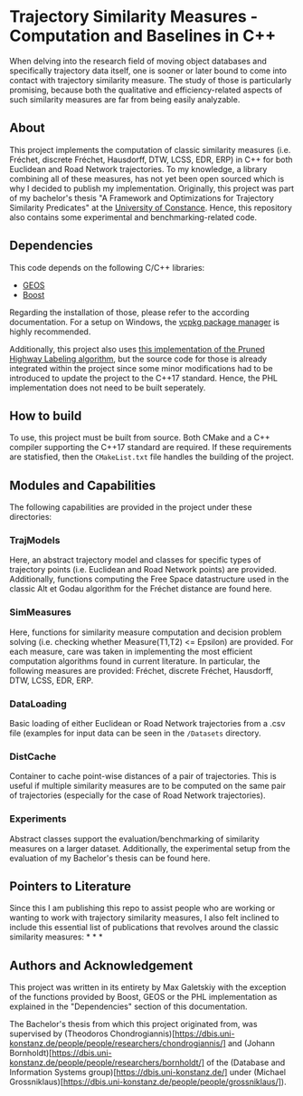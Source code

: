 ﻿# Trajectory Similarity Measures - Computation and Baselines in C++
When delving into the research field of moving object databases and specifically trajectory data itself, one is sooner or later bound to come into contact with trajectory similarity measure. The study of those is particularly promising, because both the qualitative and efficiency-related aspects of such similarity measures are far from being easily analyzable.

## About
This project implements the computation of classic similarity measures (i.e. Fréchet, discrete Fréchet, Hausdorff, DTW, LCSS, EDR, ERP) in C++ for both Euclidean and Road Network trajectories. To my knowledge, a library combining all of these measures, has not yet been open sourced which is why I decided to publish my implementation. Originally, this project was part of my bachelor's thesis "A Framework and Optimizations for Trajectory Similarity Predicates" at the [University of Constance](https://www.uni-konstanz.de/en/). Hence, this repository also contains some experimental and benchmarking-related code.

## Dependencies
This code depends on the following C/C++ libraries:
* [GEOS](https://libgeos.org/)
* [Boost](https://www.boost.org/)

Regarding the installation of those, please refer to the according documentation. For a setup on Windows, the [vcpkg package manager](https://vcpkg.io/en/) is highly recommended.

Additionally, this project also uses [this implementation of the Pruned Highway Labeling algorithm](https://github.com/kawatea/pruned-highway-labeling), but the source code for those is already integrated within the project since some minor modifications had to be introduced to update the project to the C++17 standard. Hence, the PHL implementation does not need to be built seperately.

## How to build
To use, this project must be built from source. Both CMake and a C++ compiler supporting the C++17 standard are required. If these requirements are statisfied, then the `CMakeList.txt` file handles the building of the project. 

## Modules and Capabilities
The following capabilities are provided in the project under these directories: 

### TrajModels
Here, an abstract trajectory model and classes for specific types of trajectory points (i.e. Euclidean and Road Network points) are provided. Additionally, functions computing the Free Space datastructure used in the classic Alt et Godau algorithm for the Fréchet distance are found here.

### SimMeasures
Here, functions for similarity measure computation and decision problem solving (i.e. checking whether Measure(T1,T2) <= Epsilon) are provided. For each measure, care was taken in implementing the most efficient computation algorithms found in current literature. In particular, the following measures are provided: Fréchet, discrete Fréchet, Hausdorff, DTW, LCSS, EDR, ERP.

### DataLoading
Basic loading of either Euclidean or Road Network trajectories from a .csv file (examples for input data can be seen in the `/Datasets` directory.

### DistCache
Container to cache point-wise distances of a pair of trajectories. This is useful if multiple similarity measures are to be computed on the same pair of trajectories (especially for the case of Road Network trajectories).

### Experiments
Abstract classes support the evaluation/benchmarking of similarity measures on a larger dataset. Additionally, the experimental setup from the evaluation of my Bachelor's thesis can be found here.

## Pointers to Literature
Since this I am publishing this repo to assist people who are working or wanting to work with trajectory similarity measures, I also felt inclined to include this essential list of publications that revolves around the classic similarity measures:
* 
* 
*

## Authors and Acknowledgement
This project was written in its entirety by Max Galetskiy with the exception of the functions provided by Boost, GEOS or the PHL implementation as explained in the "Dependencies" section of this documentation.

The Bachelor's thesis from which this project originated from, was supervised by (Theodoros Chondrogiannis)[https://dbis.uni-konstanz.de/people/people/researchers/chondrogiannis/] and (Johann Bornholdt)[https://dbis.uni-konstanz.de/people/people/researchers/bornholdt/] of the (Database and Information Systems group)[https://dbis.uni-konstanz.de/] under (Michael Grossniklaus)[https://dbis.uni-konstanz.de/people/people/grossniklaus/]).

